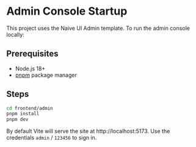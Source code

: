 # Admin Console Startup

This project uses the Naive UI Admin template. To run the admin console locally:

## Prerequisites

- Node.js 18+
- [pnpm](https://pnpm.io) package manager

## Steps

```bash
cd frontend/admin
pnpm install
pnpm dev
```

By default Vite will serve the site at http://localhost:5173.
Use the credentials `admin` / `123456` to sign in.
